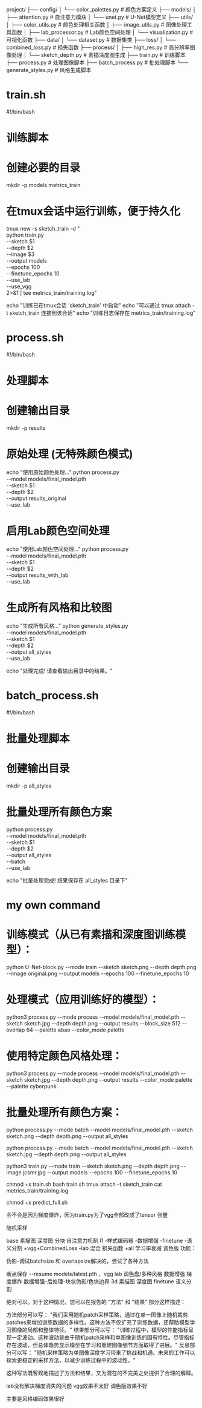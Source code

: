 project/
├── config/
│   └── color_palettes.py       # 颜色方案定义
├── models/
│   ├── attention.py            # 自注意力模块
│   └── unet.py                 # U-Net模型定义
├── utils/
│   ├── color_utils.py          # 颜色处理相关函数
│   ├── image_utils.py          # 图像处理工具函数
│   ├── lab_processor.py        # Lab颜色空间处理
│   └── visualization.py        # 可视化函数
├── data/
│   └── dataset.py              # 数据集类
├── loss/
│   └── combined_loss.py        # 损失函数
├── process/
│   ├── high_res.py             # 高分辨率图像处理
│   └── sketch_depth.py         # 素描深度图生成
├── train.py                    # 训练脚本
├── process.py                  # 处理图像脚本
├── batch_process.py            # 批处理脚本
└── generate_styles.py          # 风格生成脚本


# train.sh
#!/bin/bash
# 训练脚本

# 创建必要的目录
mkdir -p models metrics_train

# 在tmux会话中运行训练，便于持久化
tmux new -s sketch_train -d "\
python train.py \
  --sketch $1 \
  --depth $2 \
  --image $3 \
  --output models \
  --epochs 100 \
  --finetune_epochs 10 \
  --use_lab \
  --use_vgg \
  2>&1 | tee metrics_train/training.log"

echo "训练已在tmux会话 'sketch_train' 中启动"
echo "可以通过 tmux attach -t sketch_train 连接到该会话"
echo "训练日志保存在 metrics_train/training.log"

# process.sh
#!/bin/bash
# 处理脚本

# 创建输出目录
mkdir -p results

# 原始处理 (无特殊颜色模式)
echo "使用原始颜色处理..."
python process.py \
  --model models/final_model.pth \
  --sketch $1 \
  --depth $2 \
  --output results_original \
  --use_lab

# 启用Lab颜色空间处理
echo "使用Lab颜色空间处理..."
python process.py \
  --model models/final_model.pth \
  --sketch $1 \
  --depth $2 \
  --output results_with_lab \
  --use_lab

# 生成所有风格和比较图
echo "生成所有风格..."
python generate_styles.py \
  --model models/final_model.pth \
  --sketch $1 \
  --depth $2 \
  --output all_styles \
  --use_lab

echo "处理完成! 请查看输出目录中的结果。"

# batch_process.sh
#!/bin/bash
# 批量处理脚本

# 创建输出目录
mkdir -p all_styles

# 批量处理所有颜色方案
python process.py \
  --model models/final_model.pth \
  --sketch $1 \
  --depth $2 \
  --output all_styles \
  --batch \
  --use_lab

echo "批量处理完成! 结果保存在 all_styles 目录下"



# my own command

# 训练模式（从已有素描和深度图训练模型）：
python U-Net-block.py --mode train --sketch sketch.png --depth depth.png --image original.png --output models --epochs 100 --finetune_epochs 10

# 处理模式（应用训练好的模型）：
python3 process.py --mode process --model models/final_model.pth --sketch sketch.jpg --depth depth.png --output results --block_size 512 --overlap 64 --palette abao --color_mode palette

# 使用特定颜色风格处理：
python3 process.py --mode process --model models/final_model.pth --sketch sketch.jpg --depth depth.png --output results --color_mode palette --palette cyberpunk

# 批量处理所有颜色方案：
python process.py --mode batch --model models/final_model.pth --sketch sketch.png --depth depth.png --output all_styles

python process.py --mode batch --model models/final_model.pth --sketch sketch.jpg --depth depth.png --output all_styles


python3 train.py --mode train --sketch sketch.png --depth depth.png --image jcsmr.jpg --output models --epochs 100 --finetune_epochs 10



chmod +x train.sh
bash train.sh
tmux attach -t sketch_train
cat metrics_train/training.log


chmod +x predict_full.sh


会不会是因为梯度爆炸，因为train.py为了vgg全部改成了tensor 张量

随机采样

base 素描图 深度图 分块 自注意力机制  l1
-样式编码器
-数据增强
-finetune
-语义分割
+vgg+CombinedLoss
-lab
混合 损失函数
+all
学习率衰减
调色版
功能：

伪影-调试batchsize 和 overlapsize解决的，尝试了各种方法

断点保存  --resume models/latest.pth
，vgg lab 调色盘/多种风格 数据增强 梯度爆炸 数据增强-后处理-块状伪影/色块边界 3d 素描图 深度图 finetune 语义分割



绝对可以。对于这种情况，您可以在报告的 "方法" 和 "结果" 部分这样描述：

方法部分可以写：
"我们采用随机patch采样策略，通过在单一图像上随机裁剪patches来增加训练数据的多样性。这种方法不仅扩充了训练数据，还帮助模型学习图像的局部和整体特征。"
结果部分可以写：
"训练过程中，模型的性能指标呈现一定波动。这种波动是由于随机patch采样和单图像训练的固有特性。尽管指标存在波动，但总体趋势显示模型在学习和重建图像细节方面取得了进展。"
反思部分可以写：
"随机采样策略为单图像深度学习带来了挑战和机遇。未来的工作可以探索更稳定的采样方法，以减少训练过程中的波动性。"

这种写法既客观地描述了方法和结果，又为潜在的不完美之处提供了合理的解释。


lab没有解决梯度消失的问题
vgg效果不太好
调色版效果不好

主要是风格编码效果很好